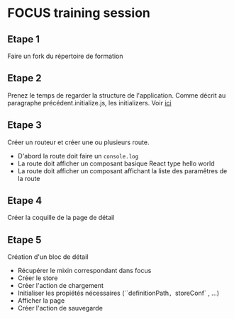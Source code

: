 # FOCUS training session

## Etape 1

Faire un fork du répertoire de formation

## Etape 2

Prenez le  temps de regarder la structure de l'application.
Comme décrit au paragraphe précédent.initialize.js, les initializers. 
 Voir [ici](http://kleegroup.github.io/focus-docs/getting-started/index.html)
 
## Etape 3

Créer un routeur et créer une ou plusieurs route.
- D'abord la route doit faire un `console.log`
- La route doit afficher un composant basique React type hello world
- La route doit afficher un composant affichant la liste des paramêtres de la route

## Etape 4

Créer la coquille de la page de détail

## Etape 5

Création d'un bloc de détail

- Récupérer le mixin correspondant dans focus
- Créer le store
- Créer l'action de chargement
- Initialiser les propiétés nécessaires (``definitionPath`, `storeConf` , ...)
- Afficher la page
- Créer l'action de sauvegarde
